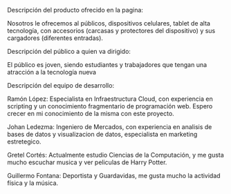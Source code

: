 Descripción del producto ofrecido en la pagina:

Nosotros le ofrecemos al públicos, dispositivos celulares, tablet de alta tecnología, con accesorios (carcasas y protectores del dispositivo) y sus cargadores (diferentes entradas).

Descripción del público a quien va dirigido:

El público es joven, siendo estudiantes y trabajadores que tengan una atracción a la tecnología nueva 

Descripción del equipo de desarrollo:

Ramón López: Especialista en Infraestructura Cloud, con experiencia en scripting y un conocimiento fragmentario de programación web. Espero crecer en mi conocimiento de la misma con este proyecto.

Johan Ledezma: Ingeniero de Mercados, con experiencia en analisis de bases de datos y visualizacion de datos, especialista en marketing estretegico.

Gretel Cortés: Actualmente estudio Ciencias de la Computación, y me gusta mucho escuchar musica y ver peliculas de Harry Potter.

Guillermo Fontana: Deportista y Guardavidas, me gusta mucho la actividad física y la música.